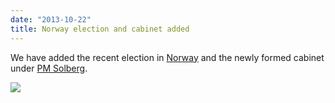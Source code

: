```yaml
---
date: "2013-10-22"
title: Norway election and cabinet added
---
```


We have added the recent election in [Norway](http://dev.parlgov.org/data/nor/election-parliament/2013-09-09/) and the newly formed cabinet under [PM Solberg](http://dev.parlgov.org/data/nor/cabinet-party/2013-10-16/).

![](/images/parliament-european-union.jpg)
